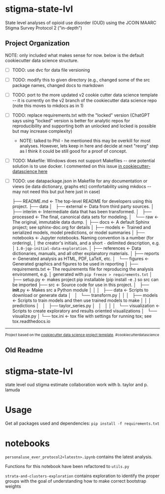stigma-state-lvl
==============================

State level analyses of opioid use disorder (OUD) using the JCOIN 
MAARC Stigma Survey Protocol 2 ("in-depth")

Project Organization
------------

NOTE: only included what makes sense for now. below is the default cookiecutter data science structure.

- [ ] TODO: use dvc for data file versioning
- [ ] TODO: modify this to given directory (e.g., changed some of the src package names, changed docs to markdown
- [ ] TODO: port to the more updated v2 cookie cutter data science template -- it is currently on the v2 branch of the cookiecutter data science repo (note this moves to mkdocs as in 1)
- [ ] TODO: replace requirements.txt with the "locked" version (ChatGPT says using "locked" version is better for analytic repos for reproducibility and supporting both an unlocked and locked is possible but may increase complexity)
    - NOTE: talked to Phil - he mentioned this may be overkill for most analyses. However, lets keep in here and decide at next "reorg" step as I think it could be still good for a proof of concept.
- [ ] TODO: Makefile: Windows does not support Makefiles -- one potential solution is to use docker. I commented on this issue [in cookiecutter-datascience here](https://github.com/drivendata/cookiecutter-data-science/issues/333)
- [ ] TODO: use datapackage.json in Makefile for any documentation or views (ie data dictionary, graphs etc)
comfortability using mkdocs -- may not need this but put here just in case)
    

    ├── README.md          <- The top-level README for developers using this project.
    ├── data
    │   ├── external       <- Data from third party sources.
    │   ├── interim        <- Intermediate data that has been transformed.
    │   ├── processed      <- The final, canonical data sets for modeling.
    │   └── raw            <- The original, immutable data dump.
    │
    ├── docs               <- A default Sphinx project; see sphinx-doc.org for details
    │
    ├── models             <- Trained and serialized models, model predictions, or model summaries
    │
    ├── notebooks          <- Jupyter notebooks. Naming convention is a number (for ordering),
    │                         the creator's initials, and a short `-` delimited description, e.g.
    │                         `1.0-jqp-initial-data-exploration`.
    │
    ├── references         <- Data dictionaries, manuals, and all other explanatory materials.
    │
    ├── reports            <- Generated analysis as HTML, PDF, LaTeX, etc.
    │   └── figures        <- Generated graphics and figures to be used in reporting
    │
    ├── requirements.txt   <- The requirements file for reproducing the analysis environment, e.g.
    │                         generated with `pip freeze > requirements.txt`
    │
    ├── setup.py           <- makes project pip installable (pip install -e .) so src can be imported
    ├── src                <- Source code for use in this project.
    │   ├── __init__.py    <- Makes src a Python module
    │   │
    │   ├── data           <- Scripts to download or generate data
    │   │   └── transform.py
    │   │
    │   ├── models         <- Scripts to train models and then use trained models to make
    │   │   │                 predictions 
    │   │   ├── taylor_series.py
    │   │  
    │   │
    │   └── visualization  <- Scripts to create exploratory and results oriented visualizations
    │       └── visualize.py
    │
    └── tox.ini            <- tox file with settings for running tox; see tox.readthedocs.io


--------

<p><small>Project based on the <a target="_blank" href="https://drivendata.github.io/cookiecutter-data-science/">cookiecutter data science project template</a>. #cookiecutterdatascience</small></p>



Old Readme
------
# stigma-state-lvl
state level oud stigma estimate collaboration work with b. taylor and p. lamuda

# Usage

Get all packages used and dependencies:
`pip install -f requirements.txt`

# notebooks

`personaluse_ever_protocol2<latestn>.ipynb` contains the latest analysis.

Functions for this notebook have been refactored to `utils.py`


`strata-and-clusters-exploration`
contains exploration to identify the proper 
groups with the goal of understanding how to 
make correct bootstrap weights
